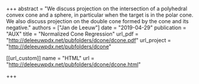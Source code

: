 +++
abstract = "We discuss projection on the intersection of a polyhedral convex cone and a sphere, in particular when the target is in the polar cone. We also discuss projection on the double cone formed by the cone and its negative."
authors = ["Jan de Leeuw"]
date = "2019-04-29"
publication = "AUX"
title = "Normalized Cone Regression"
url_pdf = "http://deleeuwpdx.net/pubfolders/dcone/dcone.pdf"
url_project = "http://deleeuwpdx.net/pubfolders/dcone"


[[url_custom]]
name = "HTML"
url = "http://deleeuwpdx.net/pubfolders/dcone/dcone.html"

+++

